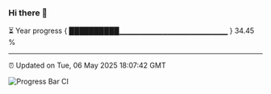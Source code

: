 ### Hi there 👋

⏳ Year progress { ██████████▁▁▁▁▁▁▁▁▁▁▁▁▁▁▁▁▁▁▁▁ } 34.45 %

---

⏰ Updated on Tue, 06 May 2025 18:07:42 GMT

![Progress Bar CI](https://github.com/liununu/liununu/workflows/Progress%20Bar%20CI/badge.svg)
